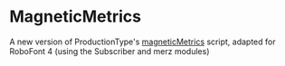 # MagneticMetrics
A new version of ProductionType's [magneticMetrics](https://github.com/productiontype/magneticmetrics?tab=readme-ov-file) script, adapted for RoboFont 4 (using the Subscriber and merz modules)
